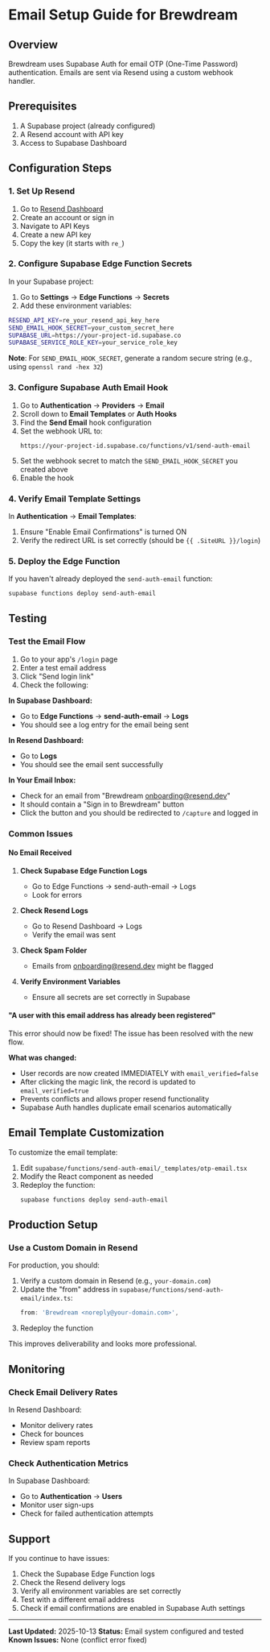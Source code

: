 # Email Setup Guide for Brewdream

## Overview

Brewdream uses Supabase Auth for email OTP (One-Time Password) authentication. Emails are sent via Resend using a custom webhook handler.

## Prerequisites

1. A Supabase project (already configured)
2. A Resend account with API key
3. Access to Supabase Dashboard

## Configuration Steps

### 1. Set Up Resend

1. Go to [Resend Dashboard](https://resend.com/dashboard)
2. Create an account or sign in
3. Navigate to API Keys
4. Create a new API key
5. Copy the key (it starts with `re_`)

### 2. Configure Supabase Edge Function Secrets

In your Supabase project:

1. Go to **Settings** → **Edge Functions** → **Secrets**
2. Add these environment variables:

```bash
RESEND_API_KEY=re_your_resend_api_key_here
SEND_EMAIL_HOOK_SECRET=your_custom_secret_here
SUPABASE_URL=https://your-project-id.supabase.co
SUPABASE_SERVICE_ROLE_KEY=your_service_role_key
```

**Note**: For `SEND_EMAIL_HOOK_SECRET`, generate a random secure string (e.g., using `openssl rand -hex 32`)

### 3. Configure Supabase Auth Email Hook

1. Go to **Authentication** → **Providers** → **Email**
2. Scroll down to **Email Templates** or **Auth Hooks**
3. Find the **Send Email** hook configuration
4. Set the webhook URL to:
   ```
   https://your-project-id.supabase.co/functions/v1/send-auth-email
   ```
5. Set the webhook secret to match the `SEND_EMAIL_HOOK_SECRET` you created above
6. Enable the hook

### 4. Verify Email Template Settings

In **Authentication** → **Email Templates**:

1. Ensure "Enable Email Confirmations" is turned ON
2. Verify the redirect URL is set correctly (should be `{{ .SiteURL }}/login`)

### 5. Deploy the Edge Function

If you haven't already deployed the `send-auth-email` function:

```bash
supabase functions deploy send-auth-email
```

## Testing

### Test the Email Flow

1. Go to your app's `/login` page
2. Enter a test email address
3. Click "Send login link"
4. Check the following:

**In Supabase Dashboard:**
- Go to **Edge Functions** → **send-auth-email** → **Logs**
- You should see a log entry for the email being sent

**In Resend Dashboard:**
- Go to **Logs**
- You should see the email sent successfully

**In Your Email Inbox:**
- Check for an email from "Brewdream <onboarding@resend.dev>"
- It should contain a "Sign in to Brewdream" button
- Click the button and you should be redirected to `/capture` and logged in

### Common Issues

#### No Email Received

1. **Check Supabase Edge Function Logs**
   - Go to Edge Functions → send-auth-email → Logs
   - Look for errors

2. **Check Resend Logs**
   - Go to Resend Dashboard → Logs
   - Verify the email was sent

3. **Check Spam Folder**
   - Emails from onboarding@resend.dev might be flagged

4. **Verify Environment Variables**
   - Ensure all secrets are set correctly in Supabase

#### "A user with this email address has already been registered"

This error should now be fixed! The issue has been resolved with the new flow.

**What was changed:**
- User records are now created IMMEDIATELY with `email_verified=false`
- After clicking the magic link, the record is updated to `email_verified=true`
- Prevents conflicts and allows proper resend functionality
- Supabase Auth handles duplicate email scenarios automatically

## Email Template Customization

To customize the email template:

1. Edit `supabase/functions/send-auth-email/_templates/otp-email.tsx`
2. Modify the React component as needed
3. Redeploy the function:
   ```bash
   supabase functions deploy send-auth-email
   ```

## Production Setup

### Use a Custom Domain in Resend

For production, you should:

1. Verify a custom domain in Resend (e.g., `your-domain.com`)
2. Update the "from" address in `supabase/functions/send-auth-email/index.ts`:
   ```typescript
   from: 'Brewdream <noreply@your-domain.com>',
   ```
3. Redeploy the function

This improves deliverability and looks more professional.

## Monitoring

### Check Email Delivery Rates

In Resend Dashboard:
- Monitor delivery rates
- Check for bounces
- Review spam reports

### Check Authentication Metrics

In Supabase Dashboard:
- Go to **Authentication** → **Users**
- Monitor user sign-ups
- Check for failed authentication attempts

## Support

If you continue to have issues:

1. Check the Supabase Edge Function logs
2. Check the Resend delivery logs
3. Verify all environment variables are set correctly
4. Test with a different email address
5. Check if email confirmations are enabled in Supabase Auth settings

---

**Last Updated:** 2025-10-13
**Status:** Email system configured and tested
**Known Issues:** None (conflict error fixed)
